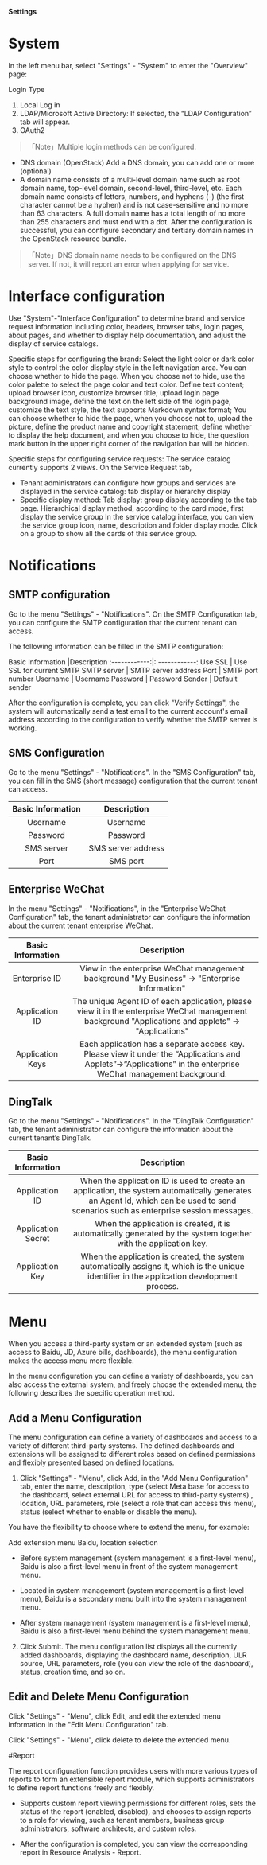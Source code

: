 **Settings**


# System
In the left menu bar, select "Settings" - "System" to enter the "Overview" page:

Login Type
1. Local Log in
2. LDAP/Microsoft Active Directory: If selected, the “LDAP Configuration” tab will appear.
3. OAuth2
>「Note」Multiple login methods can be configured.
+ DNS domain (OpenStack)	   Add a DNS domain, you can add one or more (optional)
+ A domain name consists of a multi-level domain name such as root domain name, top-level domain, second-level, third-level, etc. Each domain name consists of letters, numbers, and hyphens (-) (the first character cannot be a hyphen) and is not case-sensitive and no more than 63 characters. A full domain name has a total length of no more than 255 characters and must end with a dot. After the configuration is successful, you can configure secondary and tertiary domain names in the OpenStack resource bundle.
>「Note」DNS domain name needs to be configured on the DNS server. If not, it will report an error when applying for service.



# Interface configuration

Use "System"-"Interface Configuration" to determine brand and service request information including color, headers, browser tabs, login pages, about pages, and whether to display help documentation, and adjust the display of service catalogs. 

Specific steps for configuring the brand: 
Select the light color or dark color style to control the color display style in the left navigation area. You can choose whether to hide the page. When you choose not to hide, use the color palette to select the page color and text color. Define text content; upload browser icon, customize browser title; upload login page background image, define the text on the left side of the login page, customize the text style, the text supports Markdown syntax format; You can choose whether to hide the page, when you choose not to, upload the picture, define the product name and copyright statement; define whether to display the help document, and when you choose to hide, the question mark button in the upper right corner of the navigation bar will be hidden. 

Specific steps for configuring service requests: 
The service catalog currently supports 2 views.
 On the Service Request tab, 
 +	Tenant administrators can configure how groups and services are displayed in the service catalog: tab display or hierarchy display 
 +	Specific display method: 
    Tab display: group display according to the tab page. 
    Hierarchical display method, according to the card mode, first display the service group
    In the service catalog interface, you can view the service group icon, name, description and folder display mode. Click on a group to show all the cards of this service group.










# Notifications

## SMTP configuration

Go to the menu "Settings" - "Notifications". On the SMTP Configuration tab, you can configure the SMTP configuration that the current tenant can access.

The following information can be filled in the SMTP configuration:

  Basic Information     |Description
  :------------:|: ------------:
  Use SSL     | Use SSL for current SMTP
  SMTP server  | SMTP server address
  Port        | SMTP port number
  Username      | Username
  Password        | Password
  Sender      | Default sender 

After the configuration is complete, you can click "Verify Settings", the system will automatically send a test email to the current account's email address according to the configuration to verify whether the SMTP server is working.

## SMS Configuration

Go to the menu "Settings" - "Notifications". In the "SMS Configuration" tab, you can fill in the SMS (short message) configuration that the current tenant can access.

  Basic Information     |Description
  :---:|:---:
  Username      | Username
  Password        | Password
  SMS server |  SMS server address
  Port     |   SMS port

## Enterprise WeChat

In the menu "Settings" - "Notifications", in the "Enterprise WeChat Configuration" tab, the tenant administrator can configure the information about the current tenant enterprise WeChat.

 Basic Information     |Description
  :---:|:---: 
 Enterprise ID | View in the enterprise WeChat management background "My Business" → "Enterprise Information"
 Application ID | The unique Agent ID of each application, please view it in the enterprise WeChat management background "Applications and applets" → "Applications"
 Application Keys | Each application has a separate access key. Please view it under the “Applications and Applets”→“Applications” in the enterprise WeChat management background.

## DingTalk
Go to the menu "Settings" - "Notifications". In the "DingTalk Configuration" tab, the tenant administrator can configure the information about the current tenant’s DingTalk.

 Basic Information     |Description
  :---:|:---:
 Application ID |When the application ID is used to create an application, the system automatically generates an Agent Id, which can be used to send scenarios such as enterprise session messages.
 Application Secret |When the application is created, it is automatically generated by the system together with the application key.
 Application Key  |When the application is created, the system automatically assigns it, which is the unique identifier in the application development process.

# Menu


When you access a third-party system or an extended system (such as access to Baidu, JD, Azure bills, dashboards), the menu configuration makes the access menu more flexible.

In the menu configuration you can define a variety of dashboards, you can also access the external system, and freely choose the extended menu, the following describes the specific operation method.

## Add a Menu Configuration

The menu configuration can define a variety of dashboards and access to a variety of different third-party systems. The defined dashboards and extensions will be assigned to different roles based on defined permissions and flexibly presented based on defined locations.

1. Click "Settings" - "Menu", click Add, in the "Add Menu Configuration" tab, enter the name, description, type (select Meta base for access to the dashboard, select external URL for access to third-party systems) , location, URL parameters, role (select a role that can access this menu), status (select whether to enable or disable the menu). 

You have the flexibility to choose where to extend the menu, for example: 

Add extension menu Baidu, location selection

-  Before system management (system management is a first-level menu), Baidu is also a first-level menu in front of the system management menu.

-  Located in system management (system management is a first-level menu), Baidu is a secondary menu built into the system management menu.

-  After system management (system management is a first-level menu), Baidu is also a first-level menu behind the system management menu.

2. Click Submit. The menu configuration list displays all the currently added dashboards, displaying the dashboard name, description, ULR source, URL parameters, role (you can view the role of the dashboard), status, creation time, and so on.

## Edit and Delete Menu Configuration

Click "Settings" - "Menu", click Edit, and edit the extended menu information in the "Edit Menu Configuration" tab.

Click "Settings" - "Menu", click delete to delete the extended menu. 

#Report

The report configuration function provides users with more various types of reports to form an extensible report module, which supports administrators to define report functions freely and flexibly.

+ Supports custom report viewing permissions for different roles, sets the status of the report (enabled, disabled), and chooses to assign reports to a role for viewing, such as tenant members, business group administrators, software architects, and custom roles.

+ After the configuration is completed, you can view the corresponding report in Resource Analysis - Report.





